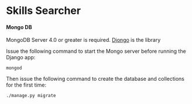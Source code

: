 # Skills Searcher

#### Mongo DB

MongoDB Server 4.0 or greater is required. [Djongo](https://nesdis.github.io/djongo/get-started/) is the library

Issue the following command to start the Mongo server before running the Django app:

    mongod

Then issue the following command to create the database and collections for the first time:

    ./manage.py migrate
